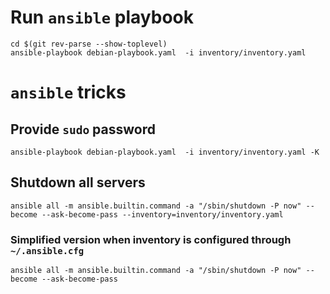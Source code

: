 
# Run `ansible` playbook

```shell
cd $(git rev-parse --show-toplevel)
ansible-playbook debian-playbook.yaml  -i inventory/inventory.yaml
```

# `ansible` tricks
## Provide `sudo` password

```shell
ansible-playbook debian-playbook.yaml  -i inventory/inventory.yaml -K
```


## Shutdown all servers

```shell
ansible all -m ansible.builtin.command -a "/sbin/shutdown -P now" --become --ask-become-pass --inventory=inventory/inventory.yaml
```

### Simplified version when inventory is configured through `~/.ansible.cfg`

```shell
ansible all -m ansible.builtin.command -a "/sbin/shutdown -P now" --become --ask-become-pass
```